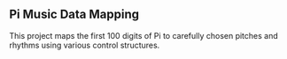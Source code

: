 ## Pi Music Data Mapping

This project maps the first 100 digits of Pi to carefully chosen pitches and rhythms using various control structures.